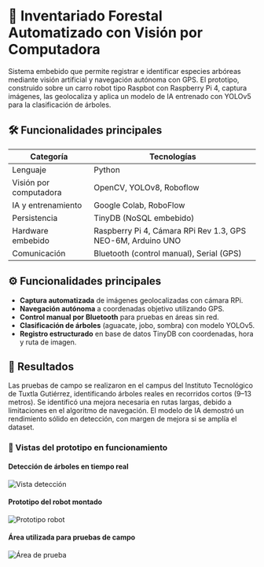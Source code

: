 # 🤖 Inventariado Forestal Automatizado con Visión por Computadora

Sistema embebido que permite registrar e identificar especies arbóreas mediante visión artificial y navegación autónoma con GPS. 
El prototipo, construido sobre un carro robot tipo Raspbot con Raspberry Pi 4, captura imágenes, las geolocaliza y aplica un modelo de IA entrenado con YOLOv5 para la clasificación de árboles.

## 🛠️ Funcionalidades principales

| Categoría              | Tecnologías                                  |
|------------------------|----------------------------------------------|
| Lenguaje               | Python                                       |
| Visión por computadora | OpenCV, YOLOv8, Roboflow                     |
| IA y entrenamiento     | Google Colab, RoboFlow                       |
| Persistencia           | TinyDB (NoSQL embebido)                      |
| Hardware embebido      | Raspberry Pi 4, Cámara RPi Rev 1.3, GPS NEO-6M, Arduino UNO |
| Comunicación           | Bluetooth (control manual), Serial (GPS)     |

## ⚙️ Funcionalidades principales

- **Captura automatizada** de imágenes geolocalizadas con cámara RPi.
- **Navegación autónoma** a coordenadas objetivo utilizando GPS.
- **Control manual por Bluetooth** para pruebas en áreas sin red.
- **Clasificación de árboles** (aguacate, jobo, sombra) con modelo YOLOv5.
- **Registro estructurado** en base de datos TinyDB con coordenadas, hora y ruta de imagen.

## 🧪 Resultados

Las pruebas de campo se realizaron en el campus del Instituto Tecnológico de Tuxtla Gutiérrez, identificando árboles reales en recorridos cortos (9–13 metros). 
Se identificó una mejora necesaria en rutas largas, debido a limitaciones en el algoritmo de navegación. El modelo de IA demostró un rendimiento sólido en detección, con margen de mejora si se amplía el dataset.

### 📸 Vistas del prototipo en funcionamiento

#### Detección de árboles en tiempo real
![Vista detección](.assests/deteccion.png)

#### Prototipo del robot montado
![Prototipo robot](.assests/prototipo.png)

#### Área utilizada para pruebas de campo
![Área de prueba](.assests/area.png)
